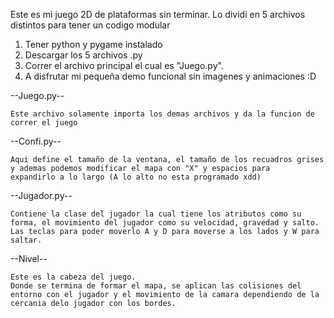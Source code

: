 Este es mi juego 2D de plataformas sin terminar.
Lo dividi en 5 archivos distintos para tener un codigo modular

1. Tener python y pygame instalado
2. Descargar los 5 archivos .py 
3. Correr el archivo principal el cual es "Juego.py".
4. A disfrutar mi pequeña demo funcional sin imagenes y animaciones :D

--Juego.py--

    Este archivo solamente importa los demas archivos y da la funcion de correr el juego

--Confi.py--

    Aqui define el tamaño de la ventana, el tamaño de los recuadros grises y ademas podemos modificar el mapa con "X" y espacios para 
    expandirlo a lo largo (A lo alto no esta programado xdd)

--Jugador.py--

    Contiene la clase del jugador la cual tiene los atributos como su forma, el movimiento del jugador como su velocidad, gravedad y salto. 
    Las teclas para poder moverlo A y D para moverse a los lados y W para saltar.

--Nivel--

    Este es la cabeza del juego.
    Donde se termina de formar el mapa, se aplican las colisiones del entorno con el jugador y el movimiento de la camara dependiendo de la cercania delo jugador con los bordes.
